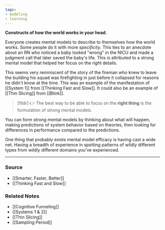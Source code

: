 ```yaml
---
tags:
- modeling
- learning
---
```

**Constructs of how the world works in your head.**

Everyone creates mental models to describe to themselves how the world works. Some people do it with more *specificity*. This ties to an anecdote about an RN who noticed a baby looked "wrong" in the NICU and made a judgment call that later saved the baby's life. This is attributed to a strong mental model that helped her focus on the right details. 

This seems very reminiscent of the story of the fireman who knew to leave the building his squad was firefighting in just before it collapsed for reasons he didn't know at the time. This was an example of the manifestation of [[System 1]] from [[Thinking Fast and Slow]]. It could also be an example of [[Thin Slicing]] from [[Blink]].

> [!tldr] 👉 The best way to be able to focus on the **right thing** is the formulation of strong mental models.

You can form strong mental models by thinking about what will happen, making predictions of system behavior based on theories, then looking for differences in performance compared to the predictions. 

One thing that probably exists mental model efficacy is having cast a wide net. Having a breadth of experience in spotting patterns of wildly different types from wildly different domains you've experienced. 

---

### Source
- [[Smarter, Faster, Better]]
- [[Thinking Fast and Slow]]

### Related Notes
- [[Cognitive Funneling]] 
- [[Systems 1 & 2]] 
- [[Thin Slicing]]
- [[Sampling Period]]
